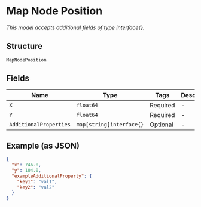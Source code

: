 
# Map Node Position

*This model accepts additional fields of type interface{}.*

## Structure

`MapNodePosition`

## Fields

| Name | Type | Tags | Description |
|  --- | --- | --- | --- |
| `X` | `float64` | Required | - |
| `Y` | `float64` | Required | - |
| `AdditionalProperties` | `map[string]interface{}` | Optional | - |

## Example (as JSON)

```json
{
  "x": 746.0,
  "y": 104.0,
  "exampleAdditionalProperty": {
    "key1": "val1",
    "key2": "val2"
  }
}
```

